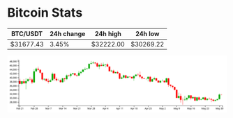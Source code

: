 # Bitcoin Stats

BTC/USDT|24h change|24h high|24h low|
|---|---|---|---|
|$31677.43|3.45%|$32222.00|$30269.22|

<img src="./chart.svg">
